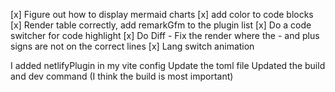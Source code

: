 [x] Figure out how to display mermaid charts
[x] add color to code blocks
[x] Render table correctly, add remarkGfm to the plugin list
[x] Do a code switcher for code highlight
[x] Do Diff - Fix the render where the - and plus signs are not on the correct lines
[x] Lang switch animation

I added netlifyPlugin in my vite config
Update the toml file
Updated the build and dev command (I think the build is most important)
